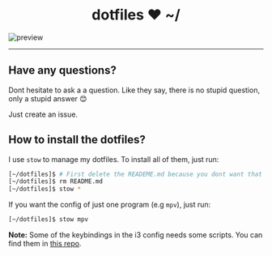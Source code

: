 
<h1 align="center">dotfiles ♥ ~/</h1>

![preview](https://user-images.githubusercontent.com/27065646/77437310-cb5c0d00-6de4-11ea-8c87-31c45dee9232.png)

---

## Have any questions?
Dont hesitate to ask a a question. Like they say, there is no stupid question, only a stupid answer 😊

Just create an issue.

## How to install the dotfiles?
I use ```stow``` to manage my dotfiles.
To install all of them, just run:
```bash
[~/dotfiles]$ # First delete the READEME.md because you dont want that :P
[~/dotfiles]$ rm README.md
[~/dotfiles]$ stow *
```

If you want the config of just one program (e.g ```mpv```), just run:
```bash
[~/dotfiles]$ stow mpv
```
**Note:** Some of the keybindings in the i3 config needs some scripts. You can find them in [this repo](https://github.com/sdushantha/bin).
